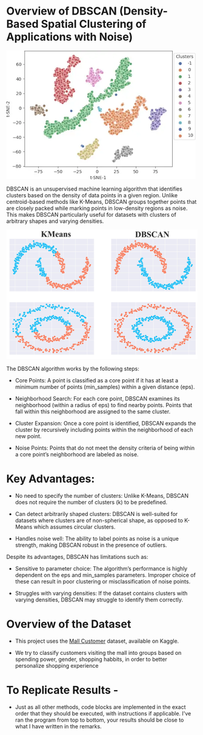 # Overview of DBSCAN (Density-Based Spatial Clustering of Applications with Noise) 

![DBSCAN pic 1](./dbscan_pic1.webp)

DBSCAN is an unsupervised machine learning algorithm that identifies clusters based on the density of data points in a given region. Unlike centroid-based methods like K-Means, DBSCAN groups together points that are closely packed while marking points in low-density regions as noise. This makes DBSCAN particularly useful for datasets with clusters of arbitrary shapes and varying densities.

![DBSCAN pic 2](./dbscan_pic2.jpg)


The DBSCAN algorithm works by the following steps:

- Core Points: A point is classified as a core point if it has at least a minimum number of points (min_samples) within a given distance (eps).

- Neighborhood Search: For each core point, DBSCAN examines its neighborhood (within a radius of eps) to find nearby points. Points that fall within this neighborhood are assigned to the same cluster.

- Cluster Expansion: Once a core point is identified, DBSCAN expands the cluster by recursively including points within the neighborhood of each new point.

- Noise Points: Points that do not meet the density criteria of being within a core point’s neighborhood are labeled as noise.



# Key Advantages:

- No need to specify the number of clusters: Unlike K-Means, DBSCAN does not require the number of clusters (k) to be predefined.

- Can detect arbitrarily shaped clusters: DBSCAN is well-suited for datasets where clusters are of non-spherical shape, as opposed to K-Means which assumes circular clusters.

- Handles noise well: The ability to label points as noise is a unique strength, making DBSCAN robust in the presence of outliers.

Despite its advantages, DBSCAN has limitations such as:

- Sensitive to parameter choice: The algorithm’s performance is highly dependent on the eps and min_samples parameters. Improper choice of these can result in poor clustering or misclassification of noise points.

- Struggles with varying densities: If the dataset contains clusters with varying densities, DBSCAN may struggle to identify them correctly.


# Overview of the Dataset

- This project uses the [Mall Customer]("https://www.kaggle.com/datasets/vjchoudhary7/customer-segmentation-tutorial-in-python") dataset, available on Kaggle. 

- We try to classify customers visiting the mall into groups based on spending power, gender, shopping habbits, in order to better personalize shopping experience 



# To Replicate Results - 

- Just as all other methods, code blocks are implemented in the exact order that they should be executed, with instructions if applicable. I've ran the program from top to bottom, your results should be close to what I have written in the remarks. 
